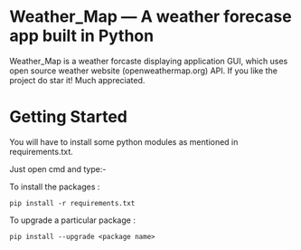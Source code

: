# Weather_Map — A weather forecase app built in Python

Weather_Map is a weather forcaste displaying application GUI, which uses open source weather website (openweathermap.org) API. 
If you like the project do star it! Much appreciated.

# Getting Started 

You will have to install some python modules as mentioned in requirements.txt. 

Just open cmd and type:-

To install the packages :

    pip install -r requirements.txt
    
To upgrade a particular package :

    pip install --upgrade <package name>



